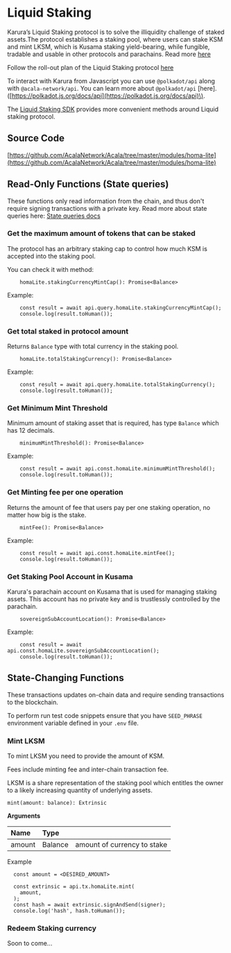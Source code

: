 # Liquid Staking

Karura’s Liquid Staking protocol is to solve the illiquidity challenge of staked assets.The protocol establishes a staking pool, where users can stake KSM and mint LKSM, which is Kusama staking yield-bearing, while fungible, tradable and usable in other protocols and parachains. Read more [here](https://wiki.acala.network/karura/defi-hub/liquid-staking/lksm)

Follow the roll-out plan of the Liquid Staking protocol [here](https://wiki.acala.network/karura/defi-hub/liquid-staking/protocol-overview#rollout-roadmap)

To interact with Karura from Javascript you can use `@polkadot/api` along with `@acala-network/api`. You can learn more about `@polkadot/api` \[here\]. \([https://polkadot.js.org/docs/api](https://polkadot.js.org/docs/api)\).

The [Liquid Staking SDK](https://github.com/AcalaNetwork/acala.js/tree/master/packages/sdk-homa) provides more convenient methods around Liquid staking protocol.

## Source Code

[https://github.com/AcalaNetwork/Acala/tree/master/modules/homa-lite](https://github.com/AcalaNetwork/Acala/tree/master/modules/homa-lite)

## Read-Only Functions \(State queries\)

These functions only read information from the chain, and thus don't require signing transactions with a private key. Read more about state queries here: [State queries docs](https://polkadot.js.org/docs/api/start/api.query)

### Get the maximum amount of tokens that can be staked

The protocol has an arbitrary staking cap to control how much KSM is accepted into the staking pool.

You can check it with method:

```text
    homaLite.stakingCurrencyMintCap(): Promise<Balance>
```

Example:

```text
    const result = await api.query.homaLite.stakingCurrencyMintCap();
    console.log(result.toHuman());
```

### Get total staked in protocol amount

Returns `Balance` type with total currency in the staking pool.

```text
    homaLite.totalStakingCurrency(): Promise<Balance>
```

Example:

```text
    const result = await api.query.homaLite.totalStakingCurrency();
    console.log(result.toHuman());
```

### Get Minimum Mint Threshold

Minimum amount of staking asset that is required, has type `Balance` which has 12 decimals.

```text
    minimumMintThreshold(): Promise<Balance>
```

Example:

```text
    const result = await api.const.homaLite.minimumMintThreshold();
    console.log(result.toHuman());
```

### Get Minting fee per one operation

Returns the amount of fee that users pay per one staking operation, no matter how big is the stake.

```text
    mintFee(): Promise<Balance>
```

Example:

```text
    const result = await api.const.homaLite.mintFee();
    console.log(result.toHuman());
```

### Get Staking Pool Account in Kusama

Karura's parachain account on Kusama that is used for managing staking assets. This account has no private key and is trustlessly controlled by the parachain.

```text
    sovereignSubAccountLocation(): Promise<Balance>
```

Example:

```text
    const result = await api.const.homaLite.sovereignSubAccountLocation();
    console.log(result.toHuman());
```

## State-Changing Functions

These transactions updates on-chain data and require sending transactions to the blockchain.

To perform run test code snippets ensure that you have `SEED_PHRASE` environment variable defined in your `.env` file.

### Mint LKSM

To mint LKSM you need to provide the amount of KSM.

Fees include minting fee and inter-chain transaction fee.

LKSM is a share representation of the staking pool which entitles the owner to a likely increasing quantity of underlying assets.

```text
mint(amount: balance): Extrinsic
```

**Arguments**

| Name | Type |  |
| :--- | :--- | :--- |
| amount | Balance | amount of currency to stake |

Example

```text
  const amount = <DESIRED_AMOUNT>

  const extrinsic = api.tx.homaLite.mint(
    amount,
  );
  const hash = await extrinsic.signAndSend(signer);
  console.log('hash', hash.toHuman());
```

### Redeem Staking currency

Soon to come...

